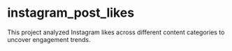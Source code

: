 # instagram_post_likes
This project analyzed Instagram likes across different content categories to uncover engagement trends.
